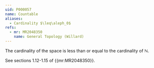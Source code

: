```yaml
---
uid: P000057
name: Countable
aliases:
  - Cardinality $\leq\aleph_0$
refs:
  - mr: MR2048350
    name: General Topology (Willard)
---
```


The cardinality of the space is less than or equal to the cardinality of $\mathbb N$.

See sections 1.12-1.15 of {{mr:MR2048350}}.

